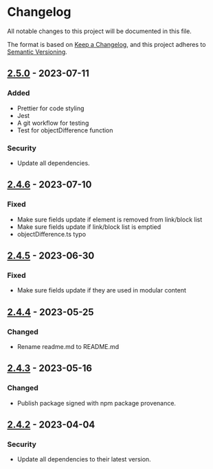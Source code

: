 # Changelog
All notable changes to this project will be documented in this file.

The format is based on [Keep a Changelog](https://keepachangelog.com/en/1.1.0/),
and this project adheres to [Semantic Versioning](https://semver.org/spec/v2.0.0.html).

## [2.5.0] - 2023-07-11
### Added
- Prettier for code styling
- Jest
- A git workflow for testing
- Test for objectDifference function
### Security
- Update all dependencies.

## [2.4.6] - 2023-07-10
### Fixed
- Make sure fields update if element is removed from link/block list
- Make sure fields update if link/block list is emptied
- objectDifference.ts typo

## [2.4.5] - 2023-06-30
### Fixed
- Make sure fields update if they are used in modular content

## [2.4.4] - 2023-05-25
### Changed
- Rename readme.md to README.md

## [2.4.3] - 2023-05-16
### Changed
- Publish package signed with npm package provenance.

## [2.4.2] - 2023-04-04
### Security
- Update all dependencies to their latest version.

[2.5.0]: https://github.com/voorhoede/datocms-plugin-computed-fields/compare/v2.4.6...v2.5.0
[2.4.6]: https://github.com/voorhoede/datocms-plugin-computed-fields/compare/v2.4.5...v2.4.6
[2.4.5]: https://github.com/voorhoede/datocms-plugin-computed-fields/compare/v2.4.4...v2.4.5
[2.4.4]: https://github.com/voorhoede/datocms-plugin-computed-fields/compare/v2.4.3...v2.4.4
[2.4.3]: https://github.com/voorhoede/datocms-plugin-computed-fields/compare/f38ff75...v2.4.3
[2.4.2]: https://github.com/voorhoede/datocms-plugin-computed-fields/compare/dc0f6ac...f38ff75
